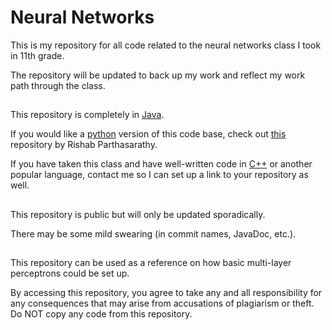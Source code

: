 # Neural Networks
This is my repository for all code related to the neural networks class I took in 11th grade.

The repository will be updated to back up my work and reflect my work path through the class.
##
This repository is completely in [Java](https://www.oracle.com/java/).

If you would like a [python](https://www.python.org/) version of this code base, check out [this](https://github.com/rishab-partha/Neural-Networks) repository by Rishab Parthasarathy.

If you have taken this class and have well-written code in [C++](http://www.cplusplus.com/) or another popular language, contact me so I can set up a link to your repository as well.
##
This repository is public but will only be updated sporadically.

There may be some mild swearing (in commit names, JavaDoc, etc.).
##
This repository can be used as a reference on how basic multi-layer perceptrons could be set up.

By accessing this repository, you agree to take any and all responsibility for any consequences that may arise from accusations of plagiarism or theft. Do NOT copy any code from this repository.
